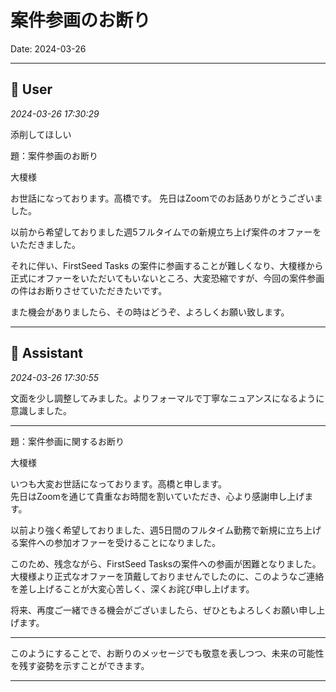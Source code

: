 # 案件参画のお断り

Date: 2024-03-26

---

## 👤 User
*2024-03-26 17:30:29*

添削してほしい

題：案件参画のお断り

大榎様

お世話になっております。高橋です。
先日はZoomでのお話ありがとうございました。

以前から希望しておりました週5フルタイムでの新規立ち上げ案件のオファーをいただきました。

それに伴い、FirstSeed Tasks の案件に参画することが難しくなり、大榎様から正式にオファーをいただいてもいないところ、大変恐縮ですが、今回の案件参画の件はお断りさせていただきたいです。

また機会がありましたら、その時はどうぞ、よろしくお願い致します。

---

## 🤖 Assistant
*2024-03-26 17:30:55*

文面を少し調整してみました。よりフォーマルで丁寧なニュアンスになるように意識しました。

---

題：案件参画に関するお断り

大榎様

いつも大変お世話になっております。高橋と申します。  
先日はZoomを通じて貴重なお時間を割いていただき、心より感謝申し上げます。

以前より強く希望しておりました、週5日間のフルタイム勤務で新規に立ち上げる案件への参加オファーを受けることになりました。

このため、残念ながら、FirstSeed Tasksの案件への参画が困難となりました。大榎様より正式なオファーを頂戴しておりませんでしたのに、このようなご連絡を差し上げることが大変心苦しく、深くお詫び申し上げます。

将来、再度ご一緒できる機会がございましたら、ぜひともよろしくお願い申し上げます。

---

このようにすることで、お断りのメッセージでも敬意を表しつつ、未来の可能性を残す姿勢を示すことができます。

---
